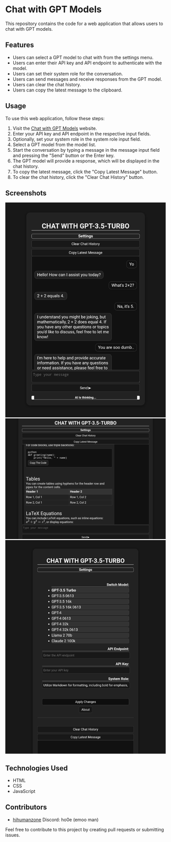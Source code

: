 # Chat with GPT Models

This repository contains the code for a web application that allows users to chat with GPT models. 

## Features

- Users can select a GPT model to chat with from the settings menu.
- Users can enter their API key and API endpoint to authenticate with the model.
- Users can set their system role for the conversation.
- Users can send messages and receive responses from the GPT model.
- Users can clear the chat history.
- Users can copy the latest message to the clipboard.

## Usage

To use this web application, follow these steps:

1. Visit the [Chat with GPT Models](https://chatuihzh.vercel.app/) website.
2. Enter your API key and API endpoint in the respective input fields.
3. Optionally, set your system role in the system role input field.
4. Select a GPT model from the model list.
5. Start the conversation by typing a message in the message input field and pressing the "Send" button or the Enter key.
6. The GPT model will provide a response, which will be displayed in the chat history.
7. To copy the latest message, click the "Copy Latest Message" button.
8. To clear the chat history, click the "Clear Chat History" button.

## Screenshots

![Screenshot 1](img/ss1.jpg)
![Screenshot 2](img/ss2.jpg)
![Screenshot 3](img/ss3.jpg)

## Technologies Used

- HTML
- CSS
- JavaScript

## Contributors

- [hihumanzone](https://github.com/hihumanzone) Discord: ho0e (emoo man)

Feel free to contribute to this project by creating pull requests or submitting issues.
